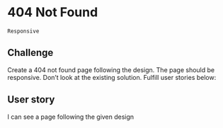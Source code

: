 # 404 Not Found

`Responsive`

## Challenge

Create a 404 not found page following the design. The page should be responsive. Don’t look at the existing solution. Fulfill user stories below:

## User story

I can see a page following the given design
